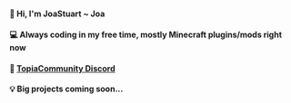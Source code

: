 #### 👋 Hi, I'm JoaStuart ~ Joa
#### 💻 Always coding in my free time, mostly Minecraft plugins/mods right now
#### 📱 [TopiaCommunity Discord](https://discord.gg/MAhdHZzdQE)
#### 💡 Big projects coming soon...
